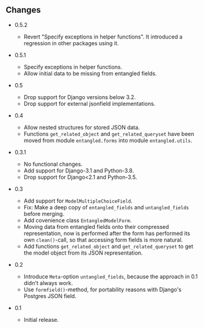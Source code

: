 ## Changes

- 0.5.2
  * Revert "Specify exceptions in helper functions". It introduced
    a regression in other packages using it.

- 0.5.1
  * Specify exceptions in helper functions.
  * Allow initial data to be missing from entangled fields.

- 0.5
  * Drop support for Django versions below 3.2.
  * Drop support for external jsonfield implementations.

- 0.4
  * Allow nested structures for stored JSON data.
  * Functions `get_related_object` and `get_related_queryset` have been moved from module
    `entangled.forms` into module `entangled.utils`.

- 0.3.1
  * No functional changes.
  * Add support for Django-3.1 and Python-3.8.
  * Drop support for Django<2.1 and Python-3.5.

- 0.3
  * Add support for `ModelMultipleChoiceField`.
  * Fix: Make a deep copy of `entangled_fields` and `untangled_fields` before merging.
  * Add covenience class `EntangledModelForm`.
  * Moving data from entangled fields onto their compressed representation, now is performed after
    the form has performed its own `clean()`-call, so that accessing form fields is more natural.
  * Add functions `get_related_object` and `get_related_queryset` to get the model object from its
    JSON representation.

- 0.2
  * Introduce `Meta`-option `untangled_fields`, because the approach in 0.1 didn't always work.
  * Use `formfield()`-method, for portability reasons with Django's Postgres JSON field.

- 0.1
  * Initial release.
